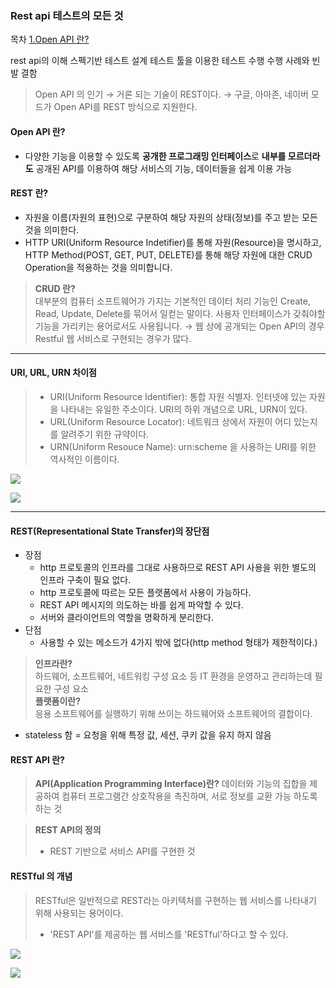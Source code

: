 ### Rest api 테스트의 모든 것
목차
[1.Open API 란?](#Open-API-란?)

rest api의 이해
스펙기반 테스트 설계
테스트 툴을 이용한 테스트 수행
수행 사례와 빈발 결함

> Open API 의 인기 → 거론 되는 기술이 REST이다. → 구글, 아마존, 네이버 모드가 Open API를 REST 방식으로 지원한다.

#### Open API 란?
- 다양한 기능을 이용할 수 있도록 **공개한 프로그래밍 인터페이스**로 **내부를 모르더라도** 공개된 API를 이용하여 해당 서비스의 기능, 데이터들을 쉽게 이용 가능

#### REST 란?
- 자원을 이름(자원의 표현)으로 구분하여 해당 자원의 상태(정보)를 주고 받는 모든 것을 의미한다.
- HTTP URI(Uniform Resource Indetifier)를 통해 자원(Resource)을 명시하고, HTTP Method(POST, GET, PUT, DELETE)를 통해 해당 자원에 대한 CRUD Operation을 적용하는 것을 의미합니다.

> **CRUD 란?**</br>
> 대부분의 컴퓨터 소프트웨어가 가지는 기본적인 데이터 처리 기능인 Create, Read, Update, Delete를 묶어서 일컫는 말이다. 사용자 인터페이스가 갖춰야할 기능을 가리키는 용어로서도 사용됩니다.
→ 웹 상에 공개되는 Open API의 경우 Restful 웹 서비스로 구현되는 경우가 많다.

___
#### **URI, URL, URN 차이점**</br>
> - URI(Uniform Resource Identifier): 통합 자원 식별자. 인터넷에 있는 자원을 나타내는 유일한 주소이다. URI의 하위 개념으로 URL, URN이 있다.
> - URL(Uniform Resource Locator): 네트워크 상에서 자원이 어디 있는지를 알려주기 위한 규약이다.
> - URN(Uniform Resouce Name): urn:scheme 을 사용하는 URI를 위한 역사적인 이름이다.

![](https://media.vlpt.us/images/jch9537/post/51dcc312-8ecb-4048-80df-cbde40865e7a/image.png)

![](https://media.vlpt.us/images/jch9537/post/88b0c8ac-5870-4cbc-b613-7dd39f510f31/image.png)
___


#### REST(Representational State Transfer)의 장단점
- 장점
    - http 프로토콜의 인프라를 그대로 사용하므로 REST API 사용을 위한 별도의 인프라 구축이 필요 없다.
    - http 프로토콜에 따르는 모든 플랫폼에서 사용이 가능하다.
    - REST API 메시지의 의도하는 바를 쉽게 파악할 수 있다.
    - 서버와 클라이언트의 역할을 명확하게 분리한다.
- 단점
    - 사용할 수 있는 메소드가 4가지 밖에 없다(http method 형태가 제한적이다.)


> **인프라란?**</br>
> 하드웨어, 소프트웨어, 네트워킹 구성 요소 등 IT 환경을 운영하고 관리하는데 필요한 구성 요소</br>
> **플랫폼이란?**</br>
> 응용 소프트웨어를 실행하기 위해 쓰이는 하드웨어와 소프트웨어의 결합이다.


- stateless 함 = 요청을 위해 특정 값, 세션, 쿠키 값을 유지 하지 않음

#### REST API 란?
> **API(Application Programming Interface)란?**
> 데이터와 기능의 집합을 제공하여 컴퓨터 프로그램간 상호작용을 촉진하며, 서로 정보를 교환 가능 하도록 하는 것</br>

> **REST API의 정의**
> - REST 기반으로 서비스 API를 구현한 것


#### RESTful 의 개념
> RESTful은 일반적으로 REST라는 아키텍처를 구현하는 웹 서비스를 나타내기 위해 사용되는 용어이다.
> - 'REST API'를 제공하는 웹 서비스를 'RESTful'하다고 할 수 있다.


![](https://image.slidesharecdn.com/restapi-160801072508/95/rest-api-7-1024.jpg?cb=1470036438)

![](https://image.slidesharecdn.com/restapi-160801072508/95/rest-api-8-638.jpg?cb=1470036438)
